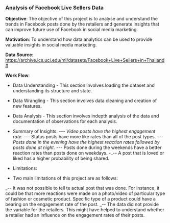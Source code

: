 
### Analysis of Facebook Live Sellers Data

__Objective__: The objective of this project is to analyse and understand the trends in Facebook posts done by the retailers and generate insights that can improve future use of Facebook in social media marketing.

__Motivation__: To understand how data analytics can be used to provide valuable insights in social media marketing.

__Data Source__: https://archive.ics.uci.edu/ml/datasets/Facebook+Live+Sellers+in+Thailand#

__Work Flow__:

- Data Understanding - This section involves loading the dataset and understanding its structure and state.
- Data Wrangling - This section involves data cleaning and creation of new features.
- Data Analysis - This section involves indepth analysis of the data and documentation of observations for each analysis.
- Summary of Insights: 
  -_-- Video posts have the highest engagement rate.
  -_-- Status posts have more like rates than all of the post types.
  -_-- Posts done in the evening have the highest reaction rates followed by posts done at night.
  -_-- Posts done during the weekends have a better reaction rates than posts done on weekdays.
  -_-- A post that is loved or liked has a higher probability of being shared.

- Limitations:
- Two main limitations of this project are as follows:

_-- It was not possible to tell te actual post that was done. For instance, it could be that more reactions were made on a photo/video of particular type of fashion or cosmetic product. Specific type of a product could have a bearing on the engagement rate of the post.
_-- The data did not provide the variable for the retailers. This might have helped to understand whether a retailer had an influence on the engagement rates of their posts.
